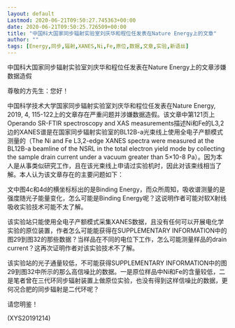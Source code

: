 ```yaml
---
layout: default
Lastmod: 2020-06-21T09:50:27.745363+00:00
date: 2020-06-21T09:50:25.726509+00:00
title: "中国科大国家同步辐射实验室刘庆华和程位任发表在Nature Energy上的文章"
author: ""
tags: [Energy,同步,辐射,XANES,Ni,Fe,原位,数据,文章,实验,新语丝]
---
```


中国科大国家同步辐射实验室刘庆华和程位任发表在Nature Energy上的文章涉嫌数据造假

尊敬的方先生：您好！

中国科学技术大学国家同步辐射实验室刘庆华和程位任发表在Nature Energy, 2019, 4, 115-122上的文章存在严重问题并涉嫌数据造假。该文章中第121页上Operando SR-FTIR spectroscopy and XAS measurements描述Ni和Fe的L3,2边的XANES谱是在国家同步辐射实验室的BL12B-a光束线上使用全电子产额模式测量的（The Ni and Fe L3,2-edge XANES spectra were measured at the BL12B-a beamline of the NSRL in the total electron yield mode by collecting the sample drain current under a vacuum greater than 5×10-8 Pa）。因为本人是从事类似研究工作，且在该光束线上申请过实验机时，因此对该束线相当了解。本人认为该文章存在的主要问题如下：

文中图4c和4d的横坐标标出的是Binding Energy，而众所周知，吸收谱测量的是强度随光子能量变化，怎么可能是Binding Energy呢？这说明作者可能对软X射线吸收实验技术可能不太了解。

该实验站只能使用全电子产额模式采集XANES数据，且没有任何可以开展电化学实验的原位装置，作者怎么可能能获得在SUPPLEMENTARY INFORMATION中的图29到图32的那些数据？当样品在不同的电位下工作，怎么可能测量样品的drain current？这再次证明作者对该实验技术不了解。

该实验站的光子通量较低，不可能获得SUPPLEMENTARY INFORMATION中的图29到图32中所示的那么高信噪比的数据。一是原位样品中Ni和Fe的含量较低，二是笔者曾在三代环同步辐射装置上做原位实验，也没有得到这样信噪比的数据，更何况合肥的同步辐射是二代环呢？

请您明鉴！

(XYS20191214)

